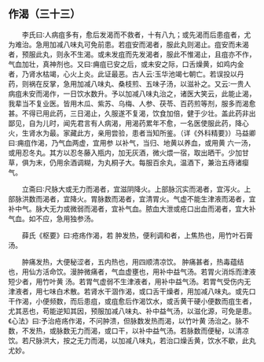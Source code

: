 ## 作渴（三十三）


&emsp;&emsp;李氏曰∶人病疽多有，愈后发渴而不救者，十有八九；或先渴而后患疽者，尤为难治。急用加减八味丸可免前患。若疽安而渴者，服此丸则渴止。疽安而未渴者，预服此丸，则永不生渴。或未发疽而先发渴者，服此不惟渴止，且疽亦不作，气血加壮，真神剂也。又曰∶痈疽已安之后，或未安之际，口舌燥黄，如鸡内金者，乃肾水枯竭，心火上炎。此证最恶。古人云∶玉华池竭七朝亡。若误投以丹药，则祸在反掌，急用加减八味丸、桑枝煎、五味子汤，以滋补之。又云∶一贵人病疽未安而渴作，一日饮水数升。予以加减八味丸治之，诸医大笑云，此能止渴，我辈当不复业医。皆用木瓜、紫苏、乌梅、人参、茯苓、百药煎等剂，服多而渴愈甚。不得已用此药，三日渴止，久服遂不复渴，饮食加倍，健于少壮。盖此药非出鄙见，自为儿时，闻先君言有人病渴，用渴药累年不愈，一名医使服此药，降心火，生肾水为最。家藏此方，亲用尝验，患者当知所鉴。（详《外科精要》）马益卿曰∶痈疽作渴，乃气血两虚，宜用参 以补气，当归、地黄以养血，或用黄 六一汤，或用忍冬丸。其方以忍冬藤入瓶内，加无灰酒，微火煨一宿，取出晒干。少加甘草，俱为末，仍用余酒调糊，为丸桐子大。每服百余丸，温酒下，兼治五痔诸瘿气。

&emsp;&emsp;立斋曰∶尺脉大或无力而渴者，宜滋阴降火。上部脉沉实而渴者，宜泻火。上部脉洪数而渴者，宜降火。胃脉数而渴者，宜清胃火。气虚不能生津液而渴者，宜补中气。脉大无力或微弱而渴者，宜补气血。脓血大泄或疮口出血而渴者，宜大补气血。如不应，急用独参汤。

&emsp;&emsp;薛氏《枢要》曰∶疮疡作渴，若 肿发热，便利调和者，上焦热也，用竹叶石膏汤。

&emsp;&emsp;肿痛发热，大便秘涩者，五内热也，用四顺清凉饮。 肿痛甚者，热毒蕴结也，用仙方活命饮。漫肿微痛者，气血虚壅也，用补中益气汤。若胃火消烁而津液短少者，用竹叶黄 汤。若胃气虚弱不生津液者，用补中益气汤。若胃气受伤内无津液者，用七味白术散。若肾水干涸作渴，或口舌干燥者，用加减八味丸。或先口干作渴，小便频数，而后患疽，或疽愈后作渴饮水，或舌黄干硬小便数而疽生者，尤其恶也，苟能逆知其因，预服加减八味丸、补中益气汤，以滋化源，可免是患。《心法》曰∶予治疮疡作渴，不问肿溃，但脉数发热而渴，以竹叶黄 汤治之。脉不数，不发热，或脉数无力而渴，或口干，以补中益气汤。若脉数而便秘，以清凉饮。若尺脉洪大，按之无力而渴，以加减八味丸，若治口燥舌黄，饮水不歇，此丸尤妙。


